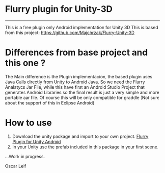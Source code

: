 # Flurry plugin for Unity-3D
----
This is a free plugin only Android implementation for Unity 3D
This is based from this project:
https://github.com/Majchrzak/Flurry-Unity-3D

# Differences from base project and this one ?

The Main difference is the Plugin implementacion, the based plugin uses Java Calls directly from Unity to Android Java.
So we need the Flurry Analatycs Jar File, while this have first an Android Studio Project that generates Android Libraries so the final result is just a very simple and more portable aar file. Of course this will be only compatible for graddle (Not sure about the support of this in Eclipse Android) 

# How to use 

1. Download the unity package and import to your own project.
[Flurry Plugin for Unity Android](../blob/master/Release-package/FlurryUnitySDK.unitypackage)
2. In your Unity use the prefab included in this package in your first scene.

...Work in progress.


Oscar Leif
